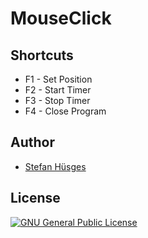 MouseClick
==========

## Shortcuts

* F1 - Set Position
* F2 - Start Timer
* F3 - Stop Timer
* F4 - Close Program

## Author
* [Stefan Hüsges][1]

## License
[![GNU General Public License](http://www.gnu.org/graphics/gplv3-127x51.png)][2]


[1]: https://github.com/tronsha
[2]: http://www.gnu.org/licenses/gpl-3.0

